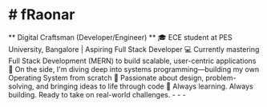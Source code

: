 <h1># fRaonar</h1>
** Digital Craftsman (Developer/Engineer) **
🎓 ECE student at PES University, Bangalore | Aspiring Full Stack Developer
💻 Currently mastering Full Stack Development (MERN) to build scalable, user-centric applications
🧠 On the side, I'm diving deep into systems programming—building my own Operating System from scratch
🎯 Passionate about design, problem-solving, and bringing ideas to life through code
🚀 Always learning. Always building. Ready to take on real-world challenges.
- - -
<!--
**fraonar/fraonar** is a ✨ _special_ ✨ repository because its `README.md` (this file) appears on your GitHub profile.

Here are some ideas to get you started:

- 🔭 I’m currently working on ...
- 🌱 I’m currently learning ...
- 👯 I’m looking to collaborate on ...
- 🤔 I’m looking for help with ...
- 💬 Ask me about ...
- 📫 How to reach me: ...
- 😄 Pronouns: ...
- ⚡ Fun fact: ...
-->
